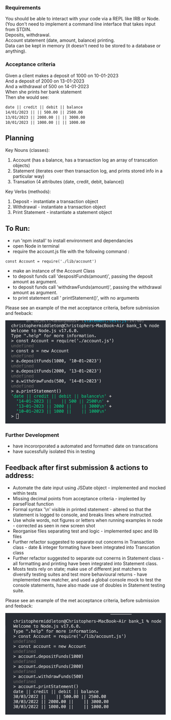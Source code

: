 ### Requirements

You should be able to interact with your code via a REPL like IRB or Node. (You don't need to implement a command line interface that takes input from STDIN.  
Deposits, withdrawal.  
Account statement (date, amount, balance) printing.  
Data can be kept in memory (it doesn't need to be stored to a database or anything).  

### Acceptance criteria
Given a client makes a deposit of 1000 on 10-01-2023  
And a deposit of 2000 on 13-01-2023  
And a withdrawal of 500 on 14-01-2023   
When she prints her bank statement  
Then she would see:
```
date || credit || debit || balance
14/01/2023 || || 500.00 || 2500.00
13/01/2023 || 2000.00 || || 3000.00
10/01/2023 || 1000.00 || || 1000.00
```

## Planning

Key Nouns (classes):
1. Account (has a balance, has a transaction log an array of transcation objects)
2. Statement (iterates over then transaction log, and prints stored info in a particular way)
3. Transation (4 attributes (date, credit, debit, balance))

Key Verbs (methods):
1. Deposit - instantiate a transaction object
2. Withdrawal - instantiate a transaction object
3. Print Statement - instantiate a statement object


## To Run:

- run 'npm install' to install environment and dependancies
- open Node in terminal
- require the account.js file with the following command :
```
const Account = require('./lib/account')
```
- make an instance of the Account Class
-  to deposit funds call 'despositFunds(amount)', passing the deposit amount as argument.
-  to deposit funds call 'withdrawFunds(amount)', passing the withdrawal amount as argument.
- to print statement call ' printStatement()', with no arguments



Please see an example of the met acceptance criteria, before submission and feeback: 

![](./Acceptance-criteria.png)


### Further Development

- have incororporated a automated and formatted date on transcations
- have sucessfully isolated this in testing

## Feedback after first submission & actions to address:

- Automate the date input using JSDate object - implemented and mocked within tests
- Missing decimal points from acceptance criteria - implented by parseFloat function
- Formal syntax '\n' visible in printed statement - altered so that the statement is logged to console, and breaks lines where instructed.
- Use whole words, not figures or letters when running examples in node - corrected as seen in new screen shot
- Reorganise files separating test and logic - implemented spec and lib files
- Further refactor suggested to separate out concerns in Transaction class - date & integer formating have been integrated into Transcation class
- Further refactor suggested to separate out conerns in Statement class - all formatting and printing have been integrated into Statement class.
- Mosts tests rely on state; make use of different jest matchers to diversify testing suites and test more behavioural returns - have implemented new matcher, and used a global console mock to test the console statements, have also made use of doubles in Statement testing suite.

Please see an example of the met acceptance criteria, before submission and feeback: 

![](./Acceptance-criteria-2.png)




